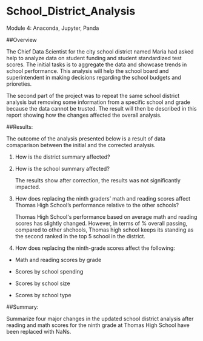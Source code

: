 # School_District_Analysis
Module 4: Anaconda, Jupyter, Panda

##Overview 

The Chief Data Scientist for the city school district named Maria had asked help to analyze data on student funding and student standardized test scores. The initial tasks is to aggregate the data and showcase trends in school performance. This analysis will help the school board and superintendent in making decisions regarding the school budgets and prioreties.  

The second part of the project was to repeat the same school district analysis but removing some information from a specific school and grade because the data cannot be trusted. The result will then be described in this report showing how the changes affected the overall analysis.

##Results: 

The outcome of the analysis presented below is a result of data comaparison between the initial and the corrected analysis.

1. How is the district summary affected?


2. How is the school summary affected?

	The results show after correction, the results was 	not significantly impacted.  

3. How does replacing the ninth graders’ math and 	reading scores affect Thomas High School’s 	performance relative to the other schools?

	Thomas High School's performance based on average 	math and reading scores has slightly changed. 	However, in terms of % 	overall passing, compared to 	other shchools, Thomas high school keeps its 	standing as the second ranked in the top 5 school in 	the district. 
	
4. How does replacing the ninth-grade scores affect the 	following:

- Math and reading scores by grade
  

- Scores by school spending

- Scores by school size

- Scores by school type

##Summary: 

Summarize four major changes in the updated school district analysis after reading and math scores for the ninth grade at Thomas High School have been replaced with NaNs.

